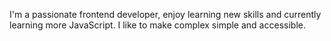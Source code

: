 I'm a passionate frontend developer, enjoy learning new skills and currently learning more JavaScript.
I like to make complex simple and accessible.
